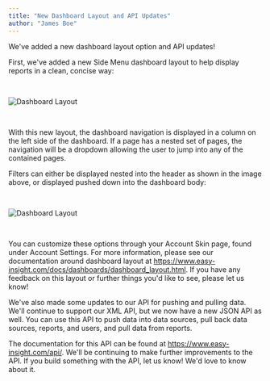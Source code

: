 ```yaml
---
title: "New Dashboard Layout and API Updates"
author: "James Boe"
---
```


We've added a new dashboard layout option and API updates!<!--more-->

First, we've added a new Side Menu dashboard layout to help display reports in a clean, concise way:

<img style="max-width:1000px;margin-top:30px;margin-bottom:30px" src="https://www.easy-insight.com/images/help/dashboard_side_menu_filters_up.png" alt="Dashboard Layout" class="img img-responsive"/>

With this new layout, the dashboard navigation is displayed in a column on the left side of the dashboard. If a page has a nested set of pages, the navigation will be a dropdown allowing the user to jump into any of the contained pages.

Filters can either be displayed nested into the header as shown in the image above, or displayed pushed down into the dashboard body:

<img style="max-width:1000px;margin-top:30px;margin-bottom:30px" src="https://www.easy-insight.com/images/help/dashboard_side_menu_filters_down.png" alt="Dashboard Layout" class="img img-responsive"/>
 
You can customize these options through your Account Skin page, found under Account Settings. For more information, please see our documentation around dashboard layout at <a href="https://www.easy-insight.com/docs/dashboards/dashboard_layout.html">https://www.easy-insight.com/docs/dashboards/dashboard_layout.html</a>. If you have any feedback on this layout or further things you'd like to see, please let us know!

We've also made some updates to our API for pushing and pulling data. We'll continue to support our XML API, but we now have a new JSON API as well. You can use this API to push data into data sources, pull back data sources, reports, and users, and pull data from reports.

The documentation for this API can be found at <a href="https://www.easy-insight.com/api/">https://www.easy-insight.com/api/</a>. We'll be continuing to make further improvements to the API. If you build something with the API, let us know! We'd love to know about it.